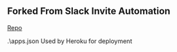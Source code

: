 Forked From Slack Invite Automation
------------
[Repo](https://github.com/outsideris/slack-invite-automation)

.\apps.json 
Used by Heroku for deployment
